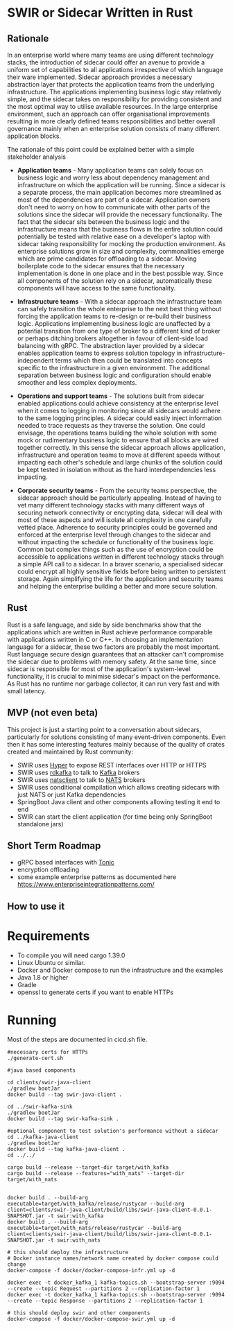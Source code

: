 # SWIR or Sidecar Written in Rust

## Rationale

In an enterprise world where many teams are using different technology stacks, the introduction of sidecar could offer an avenue to provide a uniform set of capabilities to all applications irrespective of which language their ware implemented. 
Sidecar approach provides a necessary abstraction layer that protects the application teams from the underlying infrastructure. 
The applications implementing business logic stay relatively simple, and the sidecar takes on responsibility for providing consistent and the most optimal way to utilise available resources. 
In the large enterprise environment, such an approach can offer organisational improvements resulting in more clearly defined teams responsibilities and better overall governance mainly when an enterprise solution consists of
  many different application blocks.  
   
The rationale of this point could be explained better with a simple stakeholder analysis 

- **Application teams** - Many application teams can solely focus on business logic and worry less about dependency management and infrastructure on which the application will be running. Since a sidecar is a separate process, the main application becomes more streamlined as most of the dependencies are part of a sidecar. Application owners don't need to worry on how to communicate with other parts of the solutions since the sidecar will provide the necessary functionality. The fact that the sidecar sits between the business logic and the infrastructure means that the business flows in the entire solution could potentially be tested with relative ease on a developer's laptop with sidecar taking responsibility for mocking the production environment. As enterprise solutions grow in size and complexity, commonalities emerge which are prime candidates for offloading to a sidecar. Moving boilerplate code to the sidecar ensures that the necessary implementation is done in one place and in the best possible way.  Since all components of the solution rely on a sidecar, automatically these components will have access to the same functionality. 
                 
- **Infrastructure teams** - With a sidecar approach the infrastructure team can safely transition the whole enterprise to the next best thing without forcing the application teams to re-design or
  re-build their business logic. Applications implementing business logic are unaffected by a potential transition from one type of broker to a different kind of broker or perhaps ditching brokers altogether in favour of client-side load balancing with gRPC.  The abstraction layer provided by a sidecar enables application teams to express solution topology in infrastructure-independent terms which then could be translated into concepts specific to the infrastructure in a given environment. The additional separation between business logic and configuration should enable smoother and less complex deployments.       
     
- **Operations and support teams** - The solutions built from sidecar enabled applications could achieve consistency at the enterprise level when it comes to logging in monitoring since all sidecars would adhere to the same logging principles. A sidecar could easily inject information needed to trace requests as they traverse the solution. One could envisage, the operations teams building the whole solution with some mock or rudimentary business logic to ensure that all blocks are wired together correctly. In this sense the sidecar approach allows application, infrastructure and operation teams to move at different speeds without impacting each other's schedule and large chunks of the solution could be kept tested in isolation without as the hard interdependencies less impacting. 

- **Corporate security teams** - From the security teams perspective, the sidecar approach should be particularly appealing. Instead of having to vet many different technology stacks with many different ways of securing network connectivity or encrypting data, sidecar will deal with most of these aspects and will isolate all complexity in one carefully vetted place. Adherence to security principles could be governed and enforced at the enterprise level through changes to the sidecar and without impacting the schedule or functionality of the business logic. Common but complex things such as the use of encryption could be accessible to applications written in different technology stacks through a simple API call to a sidecar. In a braver scenario, a specialised sidecar could encrypt all highly sensitive fields before being written to persistent storage. Again simplifying the life for the application and security teams and helping the enterprise building a better and more secure solution. 


## Rust
Rust is a safe language, and side by side benchmarks show that the applications which are written in Rust achieve performance comparable with applications written in C or C++. In choosing an implementation language for a sidecar, these two factors are probably the most important. Rust language secure design guarantees that an attacker can't compromise the sidecar due to problems with memory safety. At the same time, since sidecar is responsible for most of the application's system-level functionality, it is crucial to minimise sidecar's impact on the performance. As Rust has no runtime nor garbage collector, it can run very fast and with small latency.


## MVP (not even beta)
This project is just a starting point to a conversation about sidecars, particularly for solutions consisting of many event-driven components. Even then it has some interesting features mainly because of the quality of crates  created and maintained by Rust community:
 - SWIR uses [Hyper](https://hyper.rs/) to expose REST interfaces over HTTP or HTTPS 
 - SWIR uses [rdkafka](https://github.com/fede1024/rust-rdkafka) to talk to [Kafka](https://kafka.apache.org/) brokers
 - SWIR uses [natsclient](https://github.com/encabulators/natsclient) to talk to [NATS](https://nats.io) brokers
 - SWIR uses conditional compilation which allows creating sidecars with just NATS or just Kafka dependencies
 - SpringBoot Java client and other components allowing testing it end to end
 - SWIR can start the client application (for time being only SpringBoot standalone jars)   
 
## Short Term Roadmap
- gRPC based interfaces with [Tonic](https://github.com/hyperium/tonic)
- encryption offloading
- some example enterprise patterns as documented here https://www.enterpriseintegrationpatterns.com/

## How to use it

# Requirements
- To compile you will need cargo 1.39.0
- Linux Ubuntu or similar.
- Docker and Docker compose to run the infrastructure and the examples
- Java 1.8 or higher
- Gradle 
- openssl to generate certs if you want to enable HTTPs
 

# Running 
Most of the steps are documented in cicd.sh file.
```shell script
#necessary certs for HTTPs 
./generate-cert.sh

#java based components

cd clients/swir-java-client
./gradlew bootJar
docker build --tag swir-java-client .

cd ../swir-kafka-sink
./gradlew bootJar
docker build --tag swir-kafka-sink .

#optional component to test solution's performance without a sidecar
cd ../kafka-java-client
./gradlew bootJar
docker build --tag kafka-java-client .
cd ../../

cargo build --release --target-dir target/with_kafka
cargo build --release --features="with_nats" --target-dir target/with_nats


docker build . --build-arg executable=target/with_kafka/release/rustycar --build-arg client=clients/swir-java-client/build/libs/swir-java-client-0.0.1-SNAPSHOT.jar -t swir:with_kafka
docker build . --build-arg executable=target/with_nats/release/rustycar --build-arg client=clients/swir-java-client/build/libs/swir-java-client-0.0.1-SNAPSHOT.jar -t swir:with_nats

# this should deploy the infrastructure 
# Docker instance names/network name created by docker compose could change 
docker-compose -f docker/docker-compose-infr.yml up -d

docker exec -t docker_kafka_1 kafka-topics.sh --bootstrap-server :9094 --create --topic Request --partitions 2 --replication-factor 1
docker exec -t docker_kafka_1 kafka-topics.sh --bootstrap-server :9094 --create --topic Response --partitions 2 --replication-factor 1

# this should deploy swir and other components
docker-compose -f docker/docker-compose-swir.yml up -d

```

